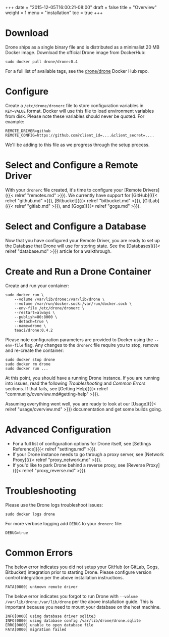 +++
date = "2015-12-05T16:00:21-08:00"
draft = false
title = "Overview"
weight = 1
menu = "installation"
toc = true
+++

# Download

Drone ships as a single binary file and is distributed as a minimalist 20 MB Docker image. Download the official Drone image from DockerHub:

```
sudo docker pull drone/drone:0.4
```

For a full list of available tags, see the [drone/drone](https://hub.docker.com/r/drone/drone/) Docker Hub repo.

# Configure

Create a `/etc/drone/dronerc` file to store configuration variables in `KEY=VALUE` format. Docker will use this file to load environment variables from disk. Please note these variables should never be quoted. For example:

```
REMOTE_DRIVER=github
REMOTE_CONFIG=https://github.com?client_id=....&client_secret=....
```

We'll be adding to this file as we progress through the setup process. 

# Select and Configure a Remote Driver

With your `dronerc` file created, it's time to configure your [Remote Drivers] ({{< relref "remotes.md" >}}). We currently have support for [GitHub]({{< relref "github.md" >}}), [Bitbucket]({{< relref "bitbucket.md" >}}), [GitLab]({{< relref "gitlab.md" >}}), and [Gogs]({{< relref "gogs.md" >}}).

# Select and Configure a Database

Now that you have configured your Remote Driver, you are ready to set up the Database that Drone will use for storing state. See the [Databases]({{< relref "database.md" >}}) article for a walkthrough.

# Create and Run a Drone Container

Create and run your container:

```
sudo docker run \
	--volume /var/lib/drone:/var/lib/drone \
	--volume /var/run/docker.sock:/var/run/docker.sock \
	--env-file /etc/drone/dronerc \
	--restart=always \
	--publish=80:8000 \
	--detach=true \
	--name=drone \
	teaci/drone:0.4.2
```

Please note configuration parameters are provided to Docker using the `--env-file` flag. Any changes to the `dronerc` file require you to stop, remove and re-create the container:

```
sudo docker stop drone
sudo docker rm drone
sudo docker run ...
```

At this point, you should have a running Drone instance. If you are running into issues, read the following *Troubleshooting* and *Common Errors* sections. If that fails, see [Getting Help]({{< relref "community/overview.md#getting-help" >}}).

Assuming everything went well, you are ready to look at our [Usage]({{< relref "usage/overview.md" >}}) documentation and get some builds going.

# Advanced Configuration

* For a full list of configuration options for Drone itself, see [Settings Reference]({{< relref "settings.md" >}}).
* If your Drone instance needs to go through a proxy server, see [Network Proxy]({{< relref "proxy_network.md" >}}).
* If you'd like to park Drone behind a reverse proxy, see [Reverse Proxy]({{< relref "proxy_reverse.md" >}}).

# Troubleshooting

Please use the Drone logs troubleshoot issues:

```
sudo docker logs drone
```

For more verbose logging add `DEBUG` to your `dronerc` file:

```
DEBUG=true
```

# Common Errors

The below error indicates you did not setup your GitHub (or GitLab, Gogs, Bitbucket) integration prior to starting Drone. Please configure version control integration per the above installation instructions.

```
FATA[0000] unknown remote driver
```

The below error indicates you forgot to run Drone with `--volume /var/lib/drone:/var/lib/drone` per the above installation guide. This is important because you need to mount your database on the host machine.

```
INFO[0000] using database driver sqlite3
INFO[0000] using database config /var/lib/drone/drone.sqlite
ERRO[0000] unable to open database file
FATA[0000] migration failed
```

